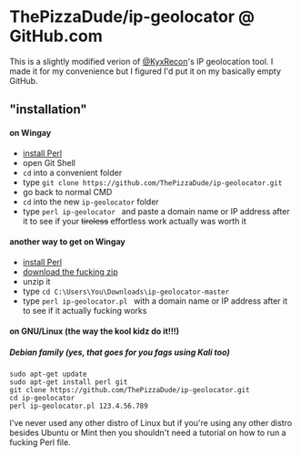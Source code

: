 # ThePizzaDude/ip-geolocator @ GitHub.com
This is a slightly modified verion of [@KyxRecon](https://github.com/KyxRecon "View profile")'s IP geolocation tool. I made it for my convenience but I figured I'd put it on my basically empty GitHub.

## "installation"
#### on Wingay
* [install Perl](http://learn.perl.org/installing/windows.html "How to install Perl on Windows")
* open Git Shell
* `cd` into a convenient folder
* type `git clone https://github.com/ThePizzaDude/ip-geolocator.git`
* go back to normal CMD
* `cd` into the new `ip-geolocator` folder
* type `perl ip-geolocator ` and paste a domain name or IP address after it to see if your ~~tireless~~ effortless work actually was worth it
#### another way to get on Wingay
* [install Perl](http://learn.perl.org/installing.windows.html "How to install Perl on Windows")
* [download the fucking zip](https://github.com/Shaypes/ip-geolocator/archive/master.zip "ip-geolocator-master.zip")
* unzip it
* type `cd C:\Users\You\Downloads\ip-geolocator-master`
* type `perl ip-geolocator.pl ` with a domain name or IP address after it to see if it actually fucking works
#### on GNU/Linux (the way the kool kidz do it!!!)
##### Debian family (yes, that goes for you fags using Kali too)
```
sudo apt-get update
sudo apt-get install perl git
git clone https://github.com/ThePizzaDude/ip-geolocator.git
cd ip-geolocator
perl ip-geolocator.pl 123.4.56.789
```
I've never used any other distro of Linux but if you're using any other distro besides Ubuntu or Mint then you shouldn't need a tutorial on how to run a fucking Perl file.
